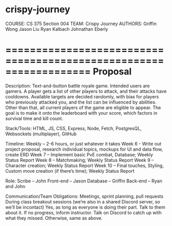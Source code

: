 # crispy-journey

COURSE: CS 375 Section 004
TEAM: Crispy Journey
AUTHORS: 
  Griffin Wong
  Jason Liu
  Ryan Kalbach
  Johnathan Eberly

==================================================================
Proposal
======================================================================================

Description: 
  Text-and-button battle royale game. Intended users are gamers. A player gets a list of other
  players to attack, and their attacks have cooldowns. Available targets are decided randomly,
  with bias for players who previously attacked you, and the list can be influenced by abilities.
  Other than that, all current players of the game are eligible to appear. The goal is to make it
  onto the leaderboard with your score, which factors in survival time and kill count.


Stack/Tools:
  HTML, JS, CSS, Express, Node, Fetch, PostgresQL, Websockets (multiplayer), GitHub


Timeline: 
  Weekly – 2-6 hours, or just whatever it takes
  Week 6 - Write out project proposal, research individual topics, mockups for UI and data flow, create ERD
  Week 7 – Implement basic PvE combat, Database; Weekly Status Report
  Week 8 – Matchmaking; Weekly Status Report
  Week 9 – Character creation; Weekly Status Report
  Week 10 – Final touches, Styling, Custom move creation (if there’s time); Weekly Status Report
  

Role: 
  Scribe – John
  Front-end – Jason
  Database – Griffin
  Back-end – Ryan and John


Communication/Team Obligations: 
  Meetings, sprint planning, pull requests
  During class breakout sessions (we’re also in a shared Discord server, so we’ll be incontact)
  Yes, as long as everyone is doing their part.
  Talk to them about it. If no progress, inform instructor.
  Talk on Discord to catch up with what they missed. Otherwise, same as above.
